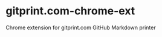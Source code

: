 gitprint.com-chrome-ext
=======================

Chrome extension for gitprint.com GitHub Markdown printer
